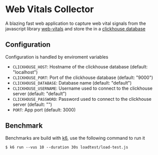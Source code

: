 # Web Vitals Collector

A blazing fast web application to capture web vital signals from the javascript library [web-vitals](https://github.com/GoogleChrome/web-vitals) and store the in a [clickhouse database](https://clickhouse.com/)

## Configuration

Configuration is handled by enviroment variables

* `CLICKHOUSE_HOST`: Hostname of the clickhouse database (default: "localhost")
* `CLICKHOUSE_PORT`: Port of the clickhouse database (default: "9000")
* `CLICKHOUSE_DATABASE`: Database name (default: "default")
* `CLICKHOUSE_USERNAME`: Username used to connect to the clickhouse server (default: "default")
* `CLICKHOUSE_PASSWORD`: Password used to connect to the clickhouse server (default: "")
* `PORT`: App port (default: 3000)


## Benchmark

Benchmarks are build with [k6](https://k6.io), use the following command to run it

```shell
$ k6 run --vus 10 --duration 30s loadtest/load-test.js
```
